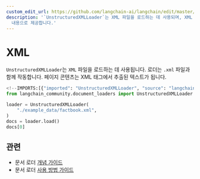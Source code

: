 ```yaml
---
custom_edit_url: https://github.com/langchain-ai/langchain/edit/master/docs/docs/integrations/document_loaders/xml.ipynb
description: '`UnstructuredXMLLoader`는 XML 파일을 로드하는 데 사용되며, XML 태그에서 추출한 텍스트를 페이지
  내용으로 제공합니다.'
---
```


# XML

`UnstructuredXMLLoader`는 `XML` 파일을 로드하는 데 사용됩니다. 로더는 `.xml` 파일과 함께 작동합니다. 페이지 콘텐츠는 XML 태그에서 추출된 텍스트가 됩니다.

```python
<!--IMPORTS:[{"imported": "UnstructuredXMLLoader", "source": "langchain_community.document_loaders", "docs": "https://api.python.langchain.com/en/latest/document_loaders/langchain_community.document_loaders.xml.UnstructuredXMLLoader.html", "title": "XML"}]-->
from langchain_community.document_loaders import UnstructuredXMLLoader

loader = UnstructuredXMLLoader(
    "./example_data/factbook.xml",
)
docs = loader.load()
docs[0]
```


## 관련

- 문서 로더 [개념 가이드](/docs/concepts/#document-loaders)
- 문서 로더 [사용 방법 가이드](/docs/how_to/#document-loaders)
